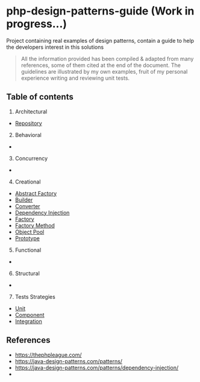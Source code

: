 # php-design-patterns-guide  (Work in progress...)
Project containing real examples of design patterns, contain a guide to help the developers interest in this solutions

> All the information provided has been compiled & adapted from many references, some of them cited at the end of the document.
> The guidelines are illustrated by my own examples, fruit of my personal experience writing and reviewing unit tests.

## Table of contents

1. Architectural
- [Repository](#repository)
2. Behavioral
-
3. Concurrency
-
4. Creational
- [Abstract Factory](./docs/creational/abstract-factory.md)
- [Builder](./docs/creational/builder.md)
- [Converter](./docs/creational/converter.md)
- [Dependency Injection](./docs/creational/dependency-injection.md)
- [Factory](./docs/creational/factory.md)
- [Factory Method](./docs/creational/factory-method.md)
- [Object Pool](./docs/creational/object-pool.md)
- [Prototype](./docs/creational/prototype.md)
5. Functional
-
6. Structural
-
7. Tests Strategies
- [Unit](#)
- [Component](#)
- [Integration](#)






## References
- https://thephpleague.com/
- https://java-design-patterns.com/patterns/
- https://java-design-patterns.com/patterns/dependency-injection/
- 
